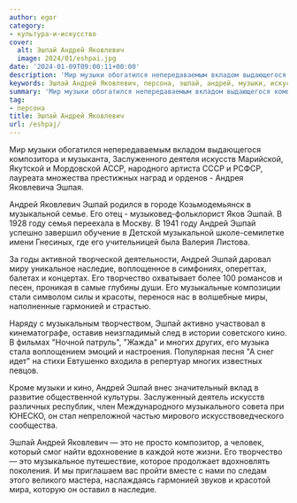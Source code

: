 ```yaml
---
author: egor
category:
- культура-и-искусство
cover:
  alt: Эшпай Андрей Яковлевич
  image: 2024/01/eshpai.jpg
date: '2024-01-09T09:00:11+00:00'
description: 'Мир музыки обогатился непередаваемым вкладом выдающегося композитора и музыканта, Заслуженного деятеля искусств Марийской, Якутской и Мордовской АССР,...'
keywords: Эшпай Андрей Яковлевич, персона, эшпай, андрей, музыки, искусств, яковлевич, музыкальной, году, наследие, творчество, гармонией, кино, многих, это, мир, обогатился
summary: 'Мир музыки обогатился непередаваемым вкладом выдающегося композитора и музыканта, Заслуженного деятеля искусств Марийской, Якутской и Мордовской АССР,...'
tag:
- персона
title: Эшпай Андрей Яковлевич
url: /eshpaj/
---
```


Мир музыки обогатился непередаваемым вкладом выдающегося композитора и музыканта, Заслуженного деятеля искусств Марийской, Якутской и Мордовской АССР, народного артиста СССР и РСФСР, лауреата множества престижных наград и орденов \- Андрея Яковлевича Эшпая.

Андрей Яковлевич Эшпай родился в городе Козьмодемьянск в музыкальной семье. Его отец \- музыковед-фольклорист Яков Эшпай. В 1928 году семья переехала в Москву. В 1941 году Андрей Эшпай успешно завершил обучение в Детской музыкальной школе-семилетке имени Гнесиных, где его учительницей была Валерия Листова.

За годы активной творческой деятельности, Андрей Эшпай даровал миру уникальное наследие, воплощенное в симфониях, опереттах, балетах и концертах. Его творчество охватывает более 100 романсов и песен, проникая в самые глубины души. Его музыкальные композиции стали символом силы и красоты, перенося нас в волшебные миры, наполненные гармонией и страстью.

Наряду с музыкальным творчеством, Эшпай активно участвовал в кинематографе, оставив неизгладимый след в истории советского кино. В фильмах "Ночной патруль", "Жажда" и многих других, его музыка стала воплощением эмоций и настроения. Популярная песня "А снег идет" на стихи Евтушенко входила в репертуар многих известных певцов.

Кроме музыки и кино, Андрей Эшпай внес значительный вклад в развитие общественной культуры. Заслуженный деятель искусств различных республик, член Международного музыкального совета при ЮНЕСКО, он стал непреложной частью мирового искусствоведческого сообщества.

Эшпай Андрей Яковлевич — это не просто композитор, а человек, который смог найти вдохновение в каждой ноте жизни. Его творчество — это музыкальное путешествие, которое продолжает вдохновлять поколения. И мы приглашаем вас пройти вместе с нами по следам этого великого мастера, наслаждаясь гармонией звуков и красотой мира, которую он оставил в наследие.